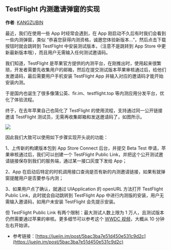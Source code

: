 TestFlight 内测邀请弹窗的实现
--------
**作者**: [KANGZUBIN](https://weibo.com/kangzubin)

最近，我们在使用一些 App 时经常会遇到，在 App 刚启动不久后有时我们会看到一些内测弹窗，类似 “恭喜您获得内测资格，诚邀您体验新版本...”，然后点击下载按钮时就会跳转到 TestFlight 中安装测试版本，（注意不是跳转到 App Store 中更新最新版本哦），而且用户无需输入任何测试邀请码。

我们知道，TestFlight 是苹果官方提供的内测平台，在刚推出时，使用起来很繁琐，开发者需要先收集用户的邮箱，然后在提交测试版本苹果审核通过后，给他们发邀请码，最后需要用户手机安装 TestFlight App 并输入对应的邀请码才能开始安装内测。

于是国内也诞生了很多像蒲公英、fir.im、testflight.top 等内测应用分发平台，优化了体验流程。

终于，在去年苹果自己也简化了 TestFlight 的使用流程，支持通过同一公开链接邀请 TestFlight 测试员，无需再收集邮箱和发送邀请码了，如图所示。

![](https://github.com/awesome-tips/iOS-Tips/blob/master/images/2019/02/1-1.jpg)

因此我们大致可以使用如下步骤实现开头说的功能：

1、上传新的构建版本包到 App Store Connect 后台，并提交 Beta Test 申请，苹果审核通过后，我们可以创建一个 TestFlight Public Link，并把这个公开测试邀请链接保存到我们的服务端，通过某一接口灰度下发给 App；

2、App 在启动后特定的时机调用接口查询是否有新的内测邀请链接，如果有就弹窗提醒用户是否要参与内测；

3、如果用户点了确认，就通过 UIApplication 的 openURL 方法打开 TestFlight Public Link，此时就会自动跳转到 TestFlight App 中进行内测版的安装，用户无需输入邀请码，如用户未安装 TestFlight 会先提示安装。

但 TestFlight Public Link 有两个限制：最大测试人数上限为 1 万人，且测试版本仍然需要通过苹果的审核。更多细节可以参考这个 [WWDC 视频](https://developer.apple.com/videos/play/wwdc2018/301/)，大概从 10 分钟左右开始讲。

* 参考链接：[https://juejin.im/post/5bac3ba7e51d450e531c9d2c](https://juejin.im/post/5bac3ba7e51d450e531c9d2c)
